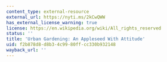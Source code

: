 ```yaml
---
content_type: external-resource
external_url: https://nyti.ms/2kCwQWW
has_external_license_warning: true
license: https://en.wikipedia.org/wiki/All_rights_reserved
status: ''
title: 'Urban Gardening: An Appleseed With Attitude'
uid: f2b878d8-d8b3-4c99-80ff-cc330b932148
wayback_url: ''
---
```

